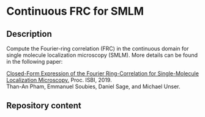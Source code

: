 # Continuous FRC for SMLM

## Description

Compute the Fourier-ring correlation (FRC) in the continuous domain for single molecule localization microscopy (SMLM).  More details can be found in the following paper:

<a href="https://www.irit.fr/~Emmanuel.Soubies/Papiers/Pham_ISBI_19.pdf" target="_blank">Closed-Form Expression of the Fourier Ring-Correlation for Single-Molecule Localization Microscopy.</a>
Proc. ISBI, 2019.<br/> 
Than-An Pham, Emmanuel Soubies, Daniel Sage, and Michael Unser.

## Repository content
